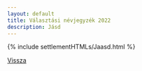 ```yaml
---
layout: default
title: Választási névjegyzék 2022
description: Jásd
---
```


{% include settlementHTMLs/Jaasd.html %}

[Vissza](../)